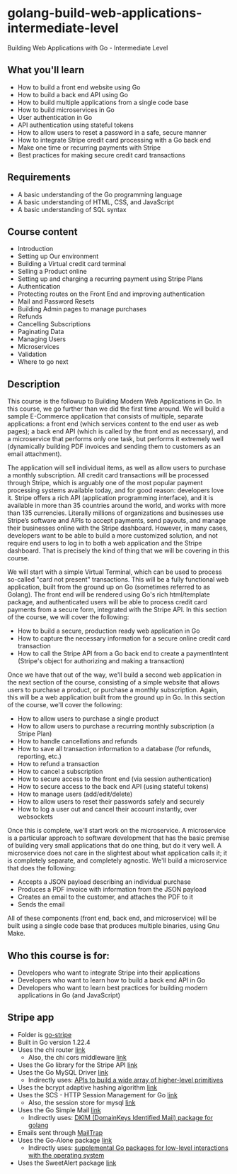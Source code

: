 # golang-build-web-applications-intermediate-level
Building Web Applications with Go - Intermediate Level

## What you'll learn
- How to build a front end website using Go
- How to build a back end API using Go
- How to build multiple applications from a single code base
- How to build microservices in Go
- User authentication in Go
- API authentication using stateful tokens
- How to allow users to reset a password in a safe, secure manner
- How to integrate Stripe credit card processing with a Go back end
- Make one time or recurring payments with Stripe
- Best practices for making secure credit card transactions

## Requirements
- A basic understanding of the Go programming language
- A basic understanding of HTML, CSS, and JavaScript
- A basic understanding of SQL syntax

## Course content
- Introduction
- Setting up Our environment
- Building a Virtual credit card terminal
- Selling a Product online
- Setting up and charging a recurring payment using Stripe Plans
- Authentication
- Protecting routes on the Front End and improving authentication
- Mail and Password Resets
- Building Admin pages to manage purchases
- Refunds
- Cancelling Subscriptions
- Paginating Data
- Managing Users
- Microservices
- Validation
- Where to go next

## Description
This course is the followup to Building Modern Web Applications in Go. In this course, we go further than we did the first time around. We will build a sample E-Commerce application that consists of multiple, separate applications: a front end (which services content to the end user as web pages); a back end API (which is called by the front end as necessary), and a microservice that performs only one task, but performs it extremely well (dynamically building PDF invoices and sending them to customers as an email attachment).

The application will sell individual items, as well as allow users to purchase a monthly subscription. All credit card transactions will be processed through Stripe, which is arguably one of the most popular payment processing systems available today, and for good reason: developers love it. Stripe offers a rich API (application programming interface), and it is available in more than 35 countries around the world, and works with more than 135 currencies. Literally millions of organizations and businesses use Stripe’s software and APIs to accept payments, send payouts, and manage their businesses online with the Stripe dashboard. However, in many cases, developers want to be able to build a more customized solution, and not require end users to log in to both a web application and the Stripe dashboard. That is precisely the kind of thing that we will be covering in this course.

We will start with a simple Virtual Terminal, which can be used to process so-called "card not present" transactions. This will be a fully functional web application, built from the ground up on Go (sometimes referred to as Golang). The front end will be rendered using Go's rich html/template package, and authenticated users will be able to process credit card payments from a secure form, integrated with the Stripe API. In this section of the course, we will cover the following:
  - How to build a secure, production ready web application in Go 
  - How to capture the necessary information for a secure online credit card transaction 
  - How to call the Stripe API from a Go back end to create a paymentIntent (Stripe's object for authorizing and making a transaction)

Once we have that out of the way, we'll build a second web application in the next section of the course, consisting of a simple website that allows users to purchase a product, or purchase a monthly subscription. Again, this will be a web application built from the ground up in Go. In this section of the course, we'll cover the following:

  - How to allow users to purchase a single product 
  - How to allow users to purchase a recurring monthly subscription (a Stripe Plan)
  - How to handle cancellations and refunds 
  - How to save all transaction information to a database (for refunds, reporting, etc.) 
  - How to refund a transaction 
  - How to cancel a subscription 
  - How to secure access to the front end (via session authentication)
  - How to secure access to the back end API (using stateful tokens)
  - How to manage users (add/edit/delete)
  - How to allow users to reset their passwords safely and securely 
  - How to log a user out and cancel their account instantly, over websockets

Once this is complete, we'll start work on the microservice. A microservice is a particular approach to software development that has the basic premise of building very small applications that do one thing, but do it very well. A microservice does not care in the slightest about what application calls it; it is completely separate, and completely agnostic. We'll build a microservice that does the following:

  - Accepts a JSON payload describing an individual purchase 
  - Produces a PDF invoice with information from the JSON payload 
  - Creates an email to the customer, and attaches the PDF to it 
  - Sends the email

All of these components (front end, back end, and microservice) will be built using a single code base that produces  multiple binaries, using Gnu Make.

## Who this course is for:
- Developers who want to integrate Stripe into their applications
- Developers who want to learn how to build a back end API in Go
- Developers who want to learn best practices for building modern applications in Go (and JavaScript)

## Stripe app
- Folder is [go-stripe](go-stripe)
- Built in Go version 1.22.4
- Uses the chi router [link](https://github.com/go-chi/chi)
  - Also, the chi cors middleware [link](https://github.com/go-chi/cors)
- Uses the Go library for the Stripe API [link](https://github.com/stripe/stripe-go)
- Uses the Go MySQL Driver [link](https://github.com/go-sql-driver/mysql)
  - Indirectly uses: [APIs to build a wide array of higher-level primitives](https://pkg.go.dev/filippo.io/edwards25519#section-readme)
- Uses the bcrypt adaptive hashing algorithm [link](https://golang.org/x/crypto/bcrypt)
- Uses the SCS - HTTP Session Management for Go [link](https://github.com/alexedwards/scs)
  - Also, the session store for mysql [link](https://github.com/alexedwards/scs/tree/master/mysqlstore)
- Uses the Go Simple Mail [link](https://github.com/xhit/go-simple-mail)
  - Indirectly uses: [DKIM (DomainKeys Identified Mail) package for golang](https://github.com/toorop/go-dkim)
- Emails sent through [MailTrap](https://mailtrap.io/)
- Uses the Go-Alone package [link](https://github.com/bwmarrin/go-alone)
  - Indirectly uses: [supplemental Go packages for low-level interactions with the operating system](https://pkg.go.dev/golang.org/x/sys)
- Uses the SweetAlert package [link](https://github.com/sweetalert2/sweetalert2)
